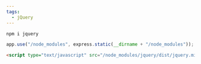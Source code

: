 ```yaml
---
tags:
  - jQuery
---
```



```cmd
npm i jquery
```

```js
app.use("/node_modules", express.static(__dirname + "/node_modules"));
```

```html
<script type="text/javascript" src="/node_modules/jquery/dist/jquery.min.js"></script>
```